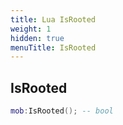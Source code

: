 ```yaml
---
title: Lua IsRooted
weight: 1
hidden: true
menuTitle: IsRooted
---
```

## IsRooted
```lua
mob:IsRooted(); -- bool
```